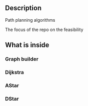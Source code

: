 ## Description

Path planning algorithms





The focus of the repo on the feasibility


## What is inside

### Graph builder
### Dijkstra
### AStar
### DStar